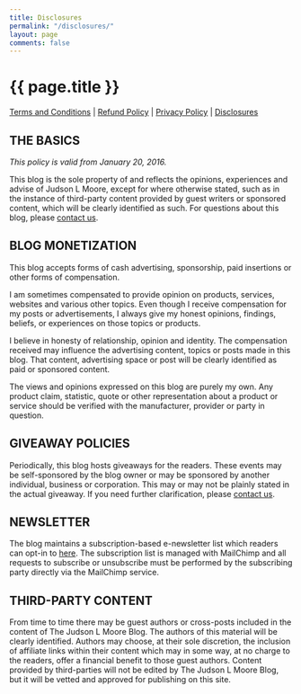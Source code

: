```yaml
---
title: Disclosures
permalink: "/disclosures/"
layout: page
comments: false
---
```



<h1>{{ page.title }}</h1>

<p><a href="/terms-and-conditions/">Terms and Conditions</a> | <a href="/refund-policy/">Refund Policy</a> | <a href="/privacy-policy/">Privacy Policy</a> | <a href="/disclosures/">Disclosures</a></p>

## THE BASICS

*This policy is valid from January 20, 2016.*

This blog is the sole property of and reflects the opinions, experiences and advise of Judson L Moore, except for where otherwise stated, such as in the instance of third-party content provided by guest writers or sponsored content, which will be clearly identified as such. For questions about this blog, please [contact us](/contact/).

## BLOG MONETIZATION

This blog accepts forms of cash advertising, sponsorship, paid insertions or other forms of compensation.

I am sometimes compensated to provide opinion on products, services, websites and various other topics. Even though I receive compensation for my posts or advertisements, I always give my honest opinions, findings, beliefs, or experiences on those topics or products.

I believe in honesty of relationship, opinion and identity. The compensation received may influence the advertising content, topics or posts made in this blog. That content, advertising space or post will be clearly identified as paid or sponsored content.

The views and opinions expressed on this blog are purely my own. Any product claim, statistic, quote or other representation about a product or service should be verified with the manufacturer, provider or party in question.

## GIVEAWAY POLICIES

Periodically, this blog hosts giveaways for the readers. These events may be self-sponsored by the blog owner or may be sponsored by another individual, business or corporation. This may or may not be plainly stated in the actual giveaway. If you need further clarification, please [contact us](/contact/).

## NEWSLETTER

The blog maintains a subscription-based e-newsletter list which readers can opt-in to [here](/subscribe/). The subscription list is managed with MailChimp and all requests to subscribe or unsubscribe must be performed by the subscribing party directly via the MailChimp service.

## THIRD-PARTY CONTENT

From time to time there may be guest authors or cross-posts included in the content of The Judson L Moore Blog. The authors of this material will be clearly identified. Authors may choose, at their sole discretion, the inclusion of affiliate links within their content which may in some way, at no charge to the readers, offer a financial benefit to those guest authors. Content provided by third-parties will not be edited by The Judson L Moore Blog, but it will be vetted and approved for publishing on this site.